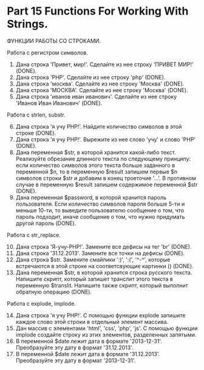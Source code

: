 ﻿# Part 15 Functions For Working With Strings.
 ФУНКЦИИ РАБОТЫ СО СТРОКАМИ.

 Работа с регистром символов.

1. Дана строка 'Привет, мир!'. Сделайте из нее строку 'ПРИВЕТ МИР!' (DONE).
2. Дана строка 'PHP'. Сделайте из нее строку 'php' (DONE).
3. Дана строка 'москва'. Сделайте из нее строку 'Москва' (DONE).
4. Дана строка 'МОСКВА'. Сделайте из нее строку 'Москва' (DONE).
5. Дана строка 'иванов иван иванович'. Сделайте из нее строку 'Иванов Иван Иванович' (DONE).

Работа с strlen, substr.

6. Дана строка 'я учу PHP!'. Найдите количество символов в этой строке (DONE).
7. Дана строка 'я учу PHP!'. Вырежите из нее слово 'учу' и слово 'PHP' (DONE).
8. Дана переменная $str, в которой хранится какой-либо текст. Реализуйте обрезание длинного текста по следующему принципу: если количество символов этого текста больше заданного в переменной $n, то в переменную $result 
   запишем первые $n символов строки $str и добавим в конец троеточие '...'. В противном случае в переменную $result запишем содержимое переменной $str (DONE).
9. Дана переменная $password, в которой хранится пароль пользователя. Если количество символов пароля больше 5-ти и меньше 10-ти, то выведите пользователю сообщение о том, что пароль подходит, иначе сообщение о том, что
   нужно придумать другой пароль (DONE).

  Работа с str_replace.

10. Дана строка 'Я-учу-PHP!'. Замените все дефисы на тег 'br' (DONE).
11. Дана строка '31.12.2013'. Замените все точки на дефисы (DONE).
12. Дана строка $str. Замените смайлики ':)', ':(', '^-^', которые встречаются в этой строке на соответсвующие картинки (<img src=''>) (DONE).
13. Дана переменная $str, в которой хранится строка русского текста. Напишите скрипт, который запишет транслит этого текста в переменную $translit. Напишите также скрипт, который выполнит обратную операцию (DONE).

  Работа с explode, implode.
    
14. Дана строка 'я учу PHP!'. С помощью функции explode запишите каждое слово этой строки в отдельный элемент массива.
15. Дан массив с элементами 'html', 'css', 'php', 'js'. С помощью функции implode создайте строку из этих элементов, разделенных запятыми.
16. В переменной $date лежит дата в формате '2013-12-31'. Преобразуйте эту дату в формат '31.12.2013'.
17. В переменной $date лежит дата в формате '31.12.2013'. Преобразуйте эту дату в формат '2013-12-31'.

